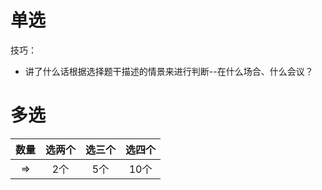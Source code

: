 # 单选

技巧：
+ 讲了什么话根据选择题干描述的情景来进行判断--在什么场合、什么会议？

# 多选

| 数量 | 选两个 | 选三个 | 选四个 |
|:-:|:-:|:-:|:-:|
| ⇒ | 2个 | 5个 | 10个 |
